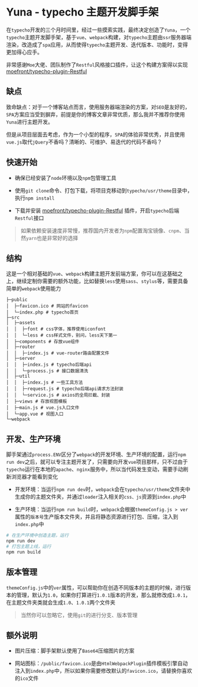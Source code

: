# Yuna - typecho 主题开发脚手架

在`typecho`开发的三个月时间里，经过一些摸索实践，最终决定创造了`Yuna`，一个`typecho`主题开发脚手架，基于`vue`、`webpack`构建，对`typecho`主题由`ssr`服务器端渲染，改造成了`spa`应用，从而使得`typecho`主题开发、迭代版本、功能时，变得更加得心应手。

非常感谢`Moe`大佬、团队制作了`Restful`风格接口插件，让这个构建方案得以实现
[moefront/typecho-plugin-Restful](https://github.com/moefront/typecho-plugin-Restful)

## 缺点

致命缺点：对于一个博客站点而言，使用服务器端渲染的方案，对`SEO`是友好的，`SPA`方案应当受到摒弃，前提是你的博客文章非常优质，那么我并不推荐你使用`Yuna`进行主题开发。

但是从项目层面去考虑，作为一个小型的程序，`SPA`的体验非常优秀，并且使用`vue.js`取代`jQuery`不香吗？清晰的、可维护、易迭代的代码不香吗？

## 快速开始

- 确保已经安装了`node`环境以及`npm`包管理工具

- 使用`git clone`命令、打包下载，将项目克移动到`typecho/usr/theme`目录中，执行`npm install`

- 下载并安装 [moefront/typecho-plugin-Restful](https://github.com/moefront/typecho-plugin-Restful) 插件，开启`typecho`后端`Restful`接口

> 如果依赖安装速度非常慢，推荐国内开发者为`npm`配置淘宝镜像、`cnpm`、当然`yarn`也是非常好的选择

## 结构

这是一个相对基础的`vue`、`webpack`构建主题开发前端方案，你可以在这基础之上，继续定制你需要的额外功能，比如替换`less`使用`sass`、`stylus`等，需要具备简单的`webpack`使用能力

```
├─public
│  ├─favicon.ico # 网站的favicon
│  └─index.php # typecho首页
├─src
│  ├─assets
│  │  ├─font # css字体，推荐使用iconfont
│  │  └─less # css样式文件，别问，less天下第一
│  ├─components # 存放vue组件
│  ├─router
│  │  ├─index.js # vue-router路由配置文件
│  ├─server
│  │  ├─index.js # typecho后端api
│  │  └─process.js # 接口数据清洗
│  ├─util
│  │  ├─index.js # 一些工具方法
│  │  ├─request.js # typecho后端api请求方法封装
│  │  └─service.js # axios的全局拦截、封装
│  ├─views # 存放视图模板
│  ├─main.js # vue.js入口文件
│  └─app.vue # 视图入口
└─webpack
```

## 开发、生产环境

脚手架通过`process.ENV`区分了`webpack`的开发环境、生产环境的配置，运行`npm run dev`之后，就可以专注主题开发了，只需要向开发`vue`项目那样，只不过由于`typecho`运行在本地的`apache`、`nginx`服务中，所以当代码发生变动，需要手动刷新浏览器才能看到变化

- 开发环境：当运行`npm run dev`时，`webpack`会在`typecho/usr/theme`文件夹中生成你的主题文件夹，并通过`loader`注入相关的`css、js`资源到`index.php`中

- 生产环境：当运行`npm run build`时，`webpack`会根据`themeConfig.js > ver`属性的`版本号`生产版本文件夹，并且将静态资源进行打包、压缩，注入到`index.php`中

```bash
# 在生产环境中创造主题，运行
npm run dev
# 打包主题上线，运行
npm run build
```

## 版本管理

`themeConfig.js`中的`ver`属性，可以帮助你在创造不同版本的主题的时候，进行版本的管理，默认为`1.0`，如果你打算进行`1.0.1`版本的开发，那么就修改成`1.0.1`，在主题文件夹类就会生成`1.0`、`1.0.1`两个文件夹

> 当然你可以忽略它，使用`git`的进行分支、版本管理

## 额外说明

- 图片压缩：脚手架默认使用了`Base64`压缩图片的方案

- 网站图标：`/public/favicon.ico`是由`HtmlWebpackPlugin`插件模板引擎自动注入到`index.php`中，所以如果你需要修改默认的`favicon.ico`，请替换你喜欢的`ico`文件
